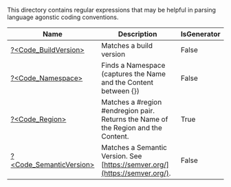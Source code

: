 This directory contains regular expressions that may be helpful in parsing language agonstic coding conventions.


|Name                                                |Description                                                                            |IsGenerator|
|----------------------------------------------------|---------------------------------------------------------------------------------------|-----------|
|[?<Code_BuildVersion>](BuildVersion.regex.txt)      |Matches a build version                                                                |False      |
|[?<Code_Namespace>](Namespace.regex.txt)            |Finds a Namespace (captures the Name and the Content between {})                       |False      |
|[?<Code_Region>](Region.regex.ps1)                  |Matches a #region #endregion pair. Returns the Name of the Region and the Content.<br/>|True       |
|[?<Code_SemanticVersion>](SemanticVersion.regex.txt)|Matches a Semantic Version.  See [https://semver.org/](https://semver.org/).           |False      |



